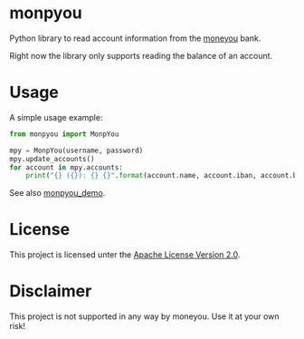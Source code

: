 # monpyou
Python library to read account information from the [moneyou](https://www.moneyou.de/) bank.

Right now the library only supports reading the balance of an account.

# Usage
A simple usage example:

```python
from monpyou import MonpYou

mpy = MonpYou(username, password)
mpy.update_accounts()
for account in mpy.accounts:
    print("{} ({}): {} {}".format(account.name, account.iban, account.balance, account.currency))
```
See also [monpyou_demo](monpyou_demo).

# License
This project is licensed unter the [Apache License Version 2.0](LICENSE).

# Disclaimer
This project is not supported in any way by moneyou. Use it at your own risk!